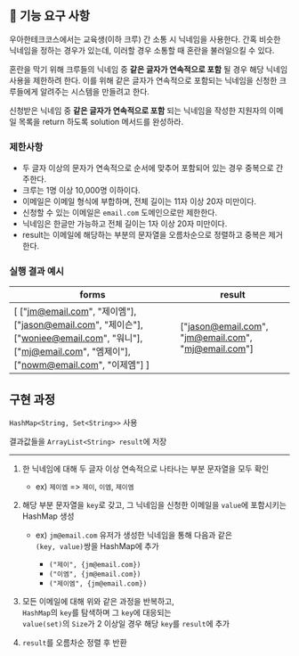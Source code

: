 ## 🚀 기능 요구 사항

우아한테크코스에서는 교육생(이하 크루) 간 소통 시 닉네임을 사용한다. 간혹 비슷한 닉네임을 정하는 경우가 있는데, 이러할 경우 소통할 때 혼란을 불러일으킬 수 있다.

혼란을 막기 위해 크루들의 닉네임 중 **같은 글자가 연속적으로 포함** 될 경우 해당 닉네임 사용을 제한하려 한다. 이를 위해 같은 글자가 연속적으로 포함되는 닉네임을 신청한 크루들에게 알려주는 시스템을 만들려고 한다.


신청받은 닉네임 중 **같은 글자가 연속적으로 포함** 되는 닉네임을 작성한 지원자의 이메일 목록을 return 하도록 solution 메서드를 완성하라.

### 제한사항

- 두 글자 이상의 문자가 연속적으로 순서에 맞추어 포함되어 있는 경우 중복으로 간주한다.
- 크루는 1명 이상 10,000명 이하이다.
- 이메일은 이메일 형식에 부합하며, 전체 길이는 11자 이상 20자 미만이다.
- 신청할 수 있는 이메일은 `email.com` 도메인으로만 제한한다.
- 닉네임은 한글만 가능하고 전체 길이는 1자 이상 20자 미만이다.
- result는 이메일에 해당하는 부분의 문자열을 오름차순으로 정렬하고 중복은 제거한다.

### 실행 결과 예시

| forms | result |
| --- | --- |
| [ ["jm@email.com", "제이엠"], ["jason@email.com", "제이슨"], ["woniee@email.com", "워니"], ["mj@email.com", "엠제이"], ["nowm@email.com", "이제엠"] ] | ["jason@email.com", "jm@email.com", "mj@email.com"] |

## 구현 과정

`HashMap<String, Set<String>>` 사용

결과값들을 `ArrayList<String> result`에 저장

---
1. 한 닉네임에 대해 두 글자 이상 연속적으로 나타나는 부분 문자열을 모두 확인

    - ex) `제이엠` => `제이`, `이엠`, `제이엠`


2. 해당 부분 문자열을 `key`로 갖고, 그 닉네임을 신청한 이메일을 `value`에 포함시키는
   HashMap 생성

    - ex) `jm@email.com` 유저가 생성한 닉네임을 통해 다음과 같은 <br>
      `(key, value)`쌍을 HashMap에 추가

        - `("제이", {jm@email.com})`
        - `("이엠", {jm@email.com})`
        - `("제이엠", {jm@email.com})`



3. 모든 이메일에 대해 위와 같은 과정을 반복하고, <br>`HashMap`의 `key`를 탐색하며 그 `key`에 대응되는 <br>`value(set)`의 `Size`가
   2 이상일 경우 해당 `key`를 `result`에 추가


4. `result`를 오름차순 정렬 후 반환